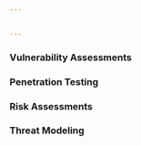 ```yaml
---


---
```


<h3 id="vulnerability-assessments">Vulnerability Assessments</h3>
<h3 id="penetration-testing">Penetration Testing</h3>
<h3 id="risk-assessments">Risk Assessments</h3>
<h3 id="threat-modeling">Threat Modeling</h3>

